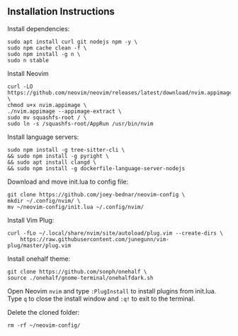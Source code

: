 ## Installation Instructions

Install dependencies:
```
sudo apt install curl git nodejs npm -y \
sudo npm cache clean -f \
sudo npm install -g n \
sudo n stable
```
Install Neovim
```
curl -LO https://github.com/neovim/neovim/releases/latest/download/nvim.appimage \
chmod u+x nvim.appimage \
./nvim.appimage --appimage-extract \
sudo mv squashfs-root / \
sudo ln -s /squashfs-root/AppRun /usr/bin/nvim
```

Install language servers:
```
sudo npm install -g tree-sitter-cli \
&& sudo npm install -g pyright \
&& sudo apt install clangd \
&& sudo npm install -g dockerfile-language-server-nodejs
```

Download and move init.lua to config file:
```
git clone https://github.com/joey-bednar/neovim-config \
mkdir ~/.config/nvim/ \
mv ~/neovim-config/init.lua ~/.config/nvim/
```

Install Vim Plug:
```
curl -fLo ~/.local/share/nvim/site/autoload/plug.vim --create-dirs \
    https://raw.githubusercontent.com/junegunn/vim-plug/master/plug.vim
```   

Install onehalf theme:
```
git clone https://github.com/sonph/onehalf \
source ./onehalf/gnome-terminal/onehalfdark.sh
```

Open Neovim `nvim` and type `:PlugInstall` to install plugins from init.lua. Type `q` to close the install window and `:q!` to exit to the terminal.

Delete the cloned folder:
```
rm -rf ~/neovim-config/
```
